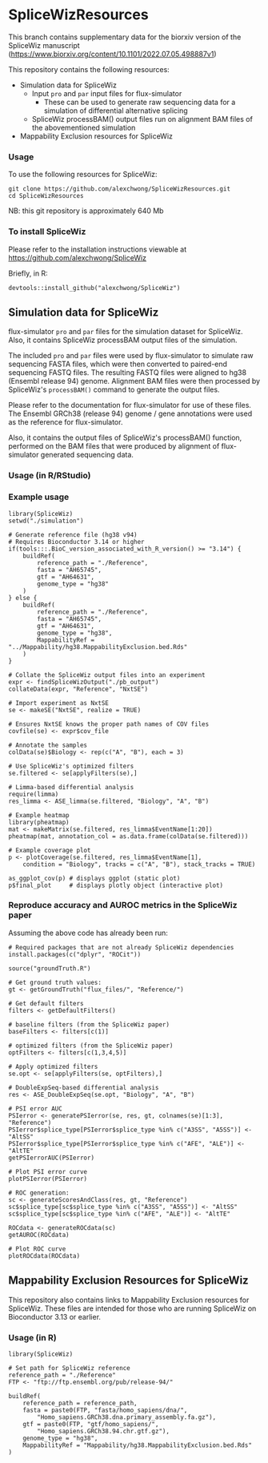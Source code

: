 # SpliceWizResources

This branch contains supplementary data for the biorxiv version of the
SpliceWiz manuscript (https://www.biorxiv.org/content/10.1101/2022.07.05.498887v1)

This repository contains the following resources:

* Simulation data for SpliceWiz
  * Input `pro` and `par` input files for flux-simulator
    * These can be used to generate raw sequencing data for a simulation of differential alternative splicing
  * SpliceWiz processBAM() output files run on alignment BAM files of the abovementioned simulation
* Mappability Exclusion resources for SpliceWiz

### Usage

To use the following resources for SpliceWiz:

```
git clone https://github.com/alexchwong/SpliceWizResources.git
cd SpliceWizResources
```

NB: this git repository is approximately 640 Mb

### To install SpliceWiz

Please refer to the installation instructions viewable at https://github.com/alexchwong/SpliceWiz

Briefly, in R:

```{r}
devtools::install_github("alexchwong/SpliceWiz")
```

## Simulation data for SpliceWiz

flux-simulator `pro` and `par` files for the simulation dataset for SpliceWiz. Also, it contains SpliceWiz processBAM output files of the simulation.

The included `pro` and `par` files were used by flux-simulator to simulate raw sequencing FASTA files, which were then converted to paired-end sequencing FASTQ files. The resulting FASTQ files were aligned to hg38 (Ensembl release 94) genome. Alignment BAM files were then processed by SpliceWiz's `processBAM()` command to generate the output files.

Please refer to the documentation for flux-simulator for use of these files. The Ensembl GRCh38 (release 94) genome / gene annotations were used as the reference for flux-simulator.

Also, it contains the output files of SpliceWiz's processBAM() 
function, performed on the BAM files that were produced by alignment of 
flux-simulator generated sequencing data.

### Usage (in R/RStudio)

### Example usage

```{r}
library(SpliceWiz)
setwd("./simulation")

# Generate reference file (hg38 v94)
# Requires Bioconductor 3.14 or higher
if(tools:::.BioC_version_associated_with_R_version() >= "3.14") {
    buildRef(
        reference_path = "./Reference",
        fasta = "AH65745",
        gtf = "AH64631",
        genome_type = "hg38"
    )
} else {
    buildRef(
        reference_path = "./Reference",
        fasta = "AH65745",
        gtf = "AH64631",
        genome_type = "hg38",
        MappabilityRef = "../Mappability/hg38.MappabilityExclusion.bed.Rds"
    )
}

# Collate the SpliceWiz output files into an experiment
expr <- findSpliceWizOutput("./pb_output")
collateData(expr, "Reference", "NxtSE")

# Import experiment as NxtSE
se <- makeSE("NxtSE", realize = TRUE)

# Ensures NxtSE knows the proper path names of COV files
covfile(se) <- expr$cov_file 

# Annotate the samples
colData(se)$Biology <- rep(c("A", "B"), each = 3)

# Use SpliceWiz's optimized filters
se.filtered <- se[applyFilters(se),]

# Limma-based differential analysis
require(limma)
res_limma <- ASE_limma(se.filtered, "Biology", "A", "B")

# Example heatmap
library(pheatmap)
mat <- makeMatrix(se.filtered, res_limma$EventName[1:20])
pheatmap(mat, annotation_col = as.data.frame(colData(se.filtered)))

# Example coverage plot
p <- plotCoverage(se.filtered, res_limma$EventName[1], 
    condition = "Biology", tracks = c("A", "B"), stack_tracks = TRUE)

as_ggplot_cov(p) # displays ggplot (static plot)
p$final_plot     # displays plotly object (interactive plot)
```

### Reproduce accuracy and AUROC metrics in the SpliceWiz paper

Assuming the above code has already been run:

```{r}
# Required packages that are not already SpliceWiz dependencies
install.packages(c("dplyr", "ROCit"))
```

```{r}
source("groundTruth.R")

# Get ground truth values:
gt <- getGroundTruth("flux_files/", "Reference/")

# Get default filters
filters <- getDefaultFilters()

# baseline filters (from the SpliceWiz paper)
baseFilters <- filters[c(1)]

# optimized filters (from the SpliceWiz paper)
optFilters <- filters[c(1,3,4,5)]

# Apply optimized filters
se.opt <- se[applyFilters(se, optFilters),]

# DoubleExpSeq-based differential analysis
res <- ASE_DoubleExpSeq(se.opt, "Biology", "A", "B")

# PSI error AUC
PSIerror <- generatePSIerror(se, res, gt, colnames(se)[1:3], "Reference")
PSIerror$splice_type[PSIerror$splice_type %in% c("A3SS", "A5SS")] <- "AltSS"
PSIerror$splice_type[PSIerror$splice_type %in% c("AFE", "ALE")] <- "AltTE"
getPSIerrorAUC(PSIerror)

# Plot PSI error curve
plotPSIerror(PSIerror)

# ROC generation:
sc <- generateScoresAndClass(res, gt, "Reference")
sc$splice_type[sc$splice_type %in% c("A3SS", "A5SS")] <- "AltSS"
sc$splice_type[sc$splice_type %in% c("AFE", "ALE")] <- "AltTE"

ROCdata <- generateROCdata(sc)
getAUROC(ROCdata)

# Plot ROC curve
plotROCdata(ROCdata)
```

## Mappability Exclusion Resources for SpliceWiz

This repository also contains links to Mappability Exclusion resources for SpliceWiz. These files are intended for those who are running SpliceWiz on Bioconductor 3.13 or earlier.

### Usage (in R)

```{r}
library(SpliceWiz)

# Set path for SpliceWiz reference
reference_path = "./Reference"
FTP <- "ftp://ftp.ensembl.org/pub/release-94/"

buildRef(
    reference_path = reference_path,
    fasta = paste0(FTP, "fasta/homo_sapiens/dna/",
        "Homo_sapiens.GRCh38.dna.primary_assembly.fa.gz"),
    gtf = paste0(FTP, "gtf/homo_sapiens/",
        "Homo_sapiens.GRCh38.94.chr.gtf.gz"),
    genome_type = "hg38",
    MappabilityRef = "Mappability/hg38.MappabilityExclusion.bed.Rds"
)
```
